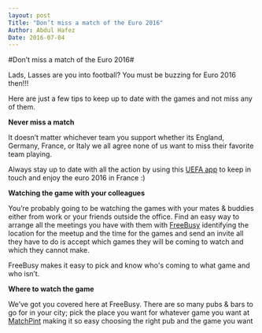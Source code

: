 ```yaml
---
layout: post
Title: "Don’t miss a match of the Euro 2016"
Author: Abdul Hafez
Date: 2016-07-04
---
```

#Don’t miss a match of the Euro 2016#

Lads, Lasses are you into football? You must be buzzing for Euro 2016 then!!!

Here are just a few tips to keep up to date with the games and not miss any of them.

**Never miss a match**

It doesn’t matter whichever team you support whether its England, Germany, France, or Italy we all agree none of us want to miss their favorite team playing.

Always stay up to date with all the action by using this [UEFA app](http://www.uefa.com/uefaeuro/news/newsid=2313462.html) to keep in touch and enjoy the euro 2016 in France  :) 

**Watching the game with your colleagues**

You’re probably going to be watching the games with your mates & buddies either from work or your friends outside the office. Find an easy way to arrange all the meetings you have with them with [FreeBusy](https://freebusy.io/) identifying the location for the meetup and the time for the games and send an invite all they have to do is accept which games they will be coming to watch and which they cannot make.

FreeBusy makes it easy to pick and know who's coming to what game and who isn’t.

**Where to watch the game**

We’ve got you covered here at FreeBusy. There are so many pubs & bars to go for in your city; pick the place you want for whatever game you want at [MatchPint](http://www.matchpint.co.uk/watch-live-euro-2016) making it so easy choosing the right pub and the game you want 
